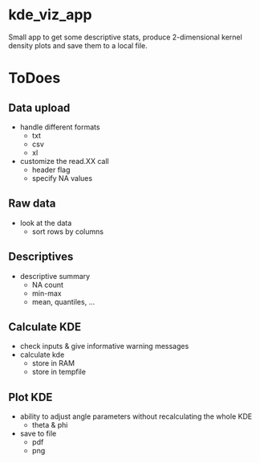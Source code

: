 # kde_viz_app
Small app to get some descriptive stats, produce 2-dimensional kernel density plots and save them to a local file.

# ToDoes

## Data upload
- handle different formats
  - txt
  - csv
  - xl
- customize the read.XX call
  - header flag
  - specify NA values
  
## Raw data
- look at the data
  - sort rows by columns
  
## Descriptives
- descriptive summary
  - NA count
  - min-max
  - mean, quantiles, ...
  
## Calculate KDE
- check inputs & give informative warning messages
- calculate kde
  - store in RAM
  - store in tempfile

## Plot KDE
- ability to adjust angle parameters without recalculating the whole KDE
  - theta & phi
- save to file
  - pdf
  - png
